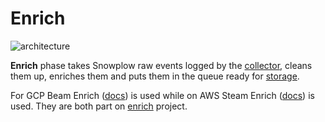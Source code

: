 # Enrich

![architecture][architecture-image]

**Enrich** phase takes Snowplow raw events logged by the [collector][collector],
cleans them up, enriches them and puts them in the queue ready for [storage][storage].

For GCP Beam Enrich ([docs][docs-beam-enrich]) is used
while on AWS Steam Enrich ([docs][docs-stream-enrich]) is used.
They are both part on [enrich][enrich] project.

[architecture-image]: https://d3i6fms1cm1j0i.cloudfront.net/github-wiki/images/snowplow-architecture-3-enrichment.png

[collector]: https://github.com/snowplow/stream-collector/

[storage]: https://github.com/snowplow/snowplow/tree/master/4-storage

[docs-beam-enrich]: https://docs.snowplow.io/docs/getting-started-on-snowplow-open-source/setup-snowplow-on-gcp/setup-validation-and-enrich/
[docs-stream-enrich]: https://docs.snowplow.io/docs/getting-started-on-snowplow-open-source/setup-snowplow-on-aws/setup-validation-enrich/
[enrich]: https://github.com/snowplow/enrich